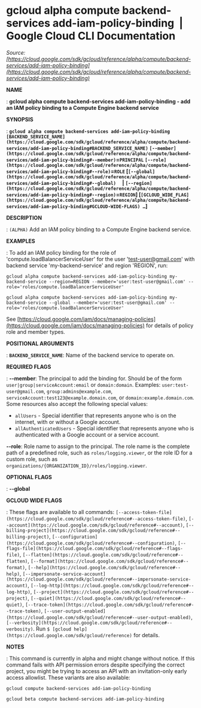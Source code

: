 # gcloud alpha compute backend-services add-iam-policy-binding  |  Google Cloud CLI Documentation

*Source: [https://cloud.google.com/sdk/gcloud/reference/alpha/compute/backend-services/add-iam-policy-binding](https://cloud.google.com/sdk/gcloud/reference/alpha/compute/backend-services/add-iam-policy-binding)*

**NAME**

: **gcloud alpha compute backend-services add-iam-policy-binding - add an IAM policy binding to a Compute Engine backend service**

**SYNOPSIS**

: **`gcloud alpha compute backend-services add-iam-policy-binding` `[BACKEND_SERVICE_NAME](https://cloud.google.com/sdk/gcloud/reference/alpha/compute/backend-services/add-iam-policy-binding#BACKEND_SERVICE_NAME)` `[--member](https://cloud.google.com/sdk/gcloud/reference/alpha/compute/backend-services/add-iam-policy-binding#--member)`=`PRINCIPAL` `[--role](https://cloud.google.com/sdk/gcloud/reference/alpha/compute/backend-services/add-iam-policy-binding#--role)`=`ROLE` [`[--global](https://cloud.google.com/sdk/gcloud/reference/alpha/compute/backend-services/add-iam-policy-binding#--global)`     | `[--region](https://cloud.google.com/sdk/gcloud/reference/alpha/compute/backend-services/add-iam-policy-binding#--region)`=`REGION`] [`[GCLOUD_WIDE_FLAG](https://cloud.google.com/sdk/gcloud/reference/alpha/compute/backend-services/add-iam-policy-binding#GCLOUD-WIDE-FLAGS) …`]**

**DESCRIPTION**

: `(ALPHA)` Add an IAM policy binding to a Compute Engine backend
service.

**EXAMPLES**

: To add an IAM policy binding for the role of 'compute.loadBalancerServiceUser'
for the user 'test-user@gmail.com' with backend service 'my-backend-service' and
region 'REGION', run:

```
gcloud alpha compute backend-services add-iam-policy-binding my-backend-service --region=REGION --member='user:test-user@gmail.com' --role='roles/compute.loadBalancerServiceUser'
```

```
gcloud alpha compute backend-services add-iam-policy-binding my-backend-service --global --member='user:test-user@gmail.com' --role='roles/compute.loadBalancerServiceUser'
```

See [https://cloud.google.com/iam/docs/managing-policies](https://cloud.google.com/iam/docs/managing-policies)
for details of policy role and member types.

**POSITIONAL ARGUMENTS**

: **`BACKEND_SERVICE_NAME`**:
Name of the backend service to operate on.

**REQUIRED FLAGS**

: **--member**:
The principal to add the binding for. Should be of the form
`user|group|serviceAccount:email` or `domain:domain`.
Examples: `user:test-user@gmail.com`,
`group:admins@example.com`,
`serviceAccount:test123@example.domain.com`, or
`domain:example.domain.com`.
Some resources also accept the following special values:

- `allUsers` - Special identifier that represents anyone who is on the
internet, with or without a Google account.
- `allAuthenticatedUsers` - Special identifier that represents anyone
who is authenticated with a Google account or a service account.

**--role**:
Role name to assign to the principal. The role name is the complete path of a
predefined role, such as `roles/logging.viewer`, or the role ID for a
custom role, such as
`organizations/{ORGANIZATION_ID}/roles/logging.viewer`.

**OPTIONAL FLAGS**

: **--global**

**GCLOUD WIDE FLAGS**

: These flags are available to all commands: `[--access-token-file](https://cloud.google.com/sdk/gcloud/reference#--access-token-file)`,
`[--account](https://cloud.google.com/sdk/gcloud/reference#--account)`, `[--billing-project](https://cloud.google.com/sdk/gcloud/reference#--billing-project)`,
`[--configuration](https://cloud.google.com/sdk/gcloud/reference#--configuration)`,
`[--flags-file](https://cloud.google.com/sdk/gcloud/reference#--flags-file)`,
`[--flatten](https://cloud.google.com/sdk/gcloud/reference#--flatten)`, `[--format](https://cloud.google.com/sdk/gcloud/reference#--format)`, `[--help](https://cloud.google.com/sdk/gcloud/reference#--help)`, `[--impersonate-service-account](https://cloud.google.com/sdk/gcloud/reference#--impersonate-service-account)`,
`[--log-http](https://cloud.google.com/sdk/gcloud/reference#--log-http)`,
`[--project](https://cloud.google.com/sdk/gcloud/reference#--project)`, `[--quiet](https://cloud.google.com/sdk/gcloud/reference#--quiet)`, `[--trace-token](https://cloud.google.com/sdk/gcloud/reference#--trace-token)`, `[--user-output-enabled](https://cloud.google.com/sdk/gcloud/reference#--user-output-enabled)`,
`[--verbosity](https://cloud.google.com/sdk/gcloud/reference#--verbosity)`.
Run `$ [gcloud help](https://cloud.google.com/sdk/gcloud/reference)` for details.

**NOTES**

: This command is currently in alpha and might change without notice. If this
command fails with API permission errors despite specifying the correct project,
you might be trying to access an API with an invitation-only early access
allowlist. These variants are also available:

```
gcloud compute backend-services add-iam-policy-binding
```

```
gcloud beta compute backend-services add-iam-policy-binding
```